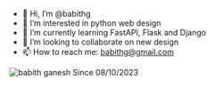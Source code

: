 - 👋 Hi, I’m @babithg
- 👀 I’m interested in python web design
- 🌱 I’m currently learning FastAPI, Flask and Django
- 💞️ I’m looking to collaborate on new design
- 📫 How to reach me: babithg@gmail.com

<p align="left"> <img src="https://komarev.com/ghpvc/?username=babithg&label=Profile%20Hits&color=0e75b6&style=flat" alt="babith ganesh" /> Since 08/10/2023 </p>
<!---
babithg/babithg is a ✨ special ✨ repository because its `README.md` (this file) appears on your GitHub profile.
You can click the Preview link to take a look at your changes.
--->
